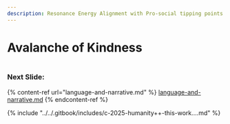 ```yaml
---
description: Resonance Energy Alignment with Pro-social tipping points
---
```


# Avalanche of Kindness

<figure><img src="../../.gitbook/assets/Screenshot 2025-08-14 at 3.27.03 PM.png" alt=""><figcaption></figcaption></figure>

### Next Slide:

{% content-ref url="language-and-narrative.md" %}
[language-and-narrative.md](language-and-narrative.md)
{% endcontent-ref %}

{% include "../../.gitbook/includes/c-2025-humanity++-this-work....md" %}
